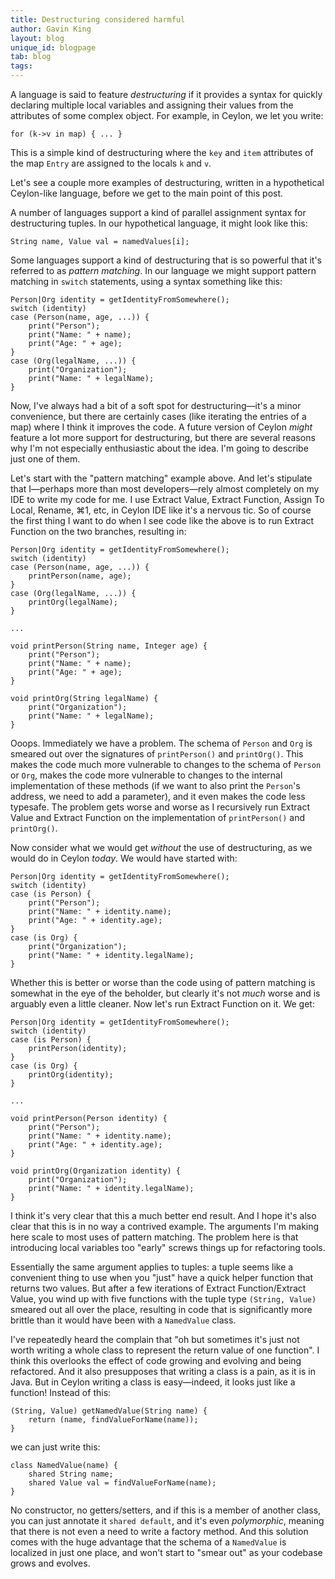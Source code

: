 ```yaml
---
title: Destructuring considered harmful 
author: Gavin King
layout: blog
unique_id: blogpage
tab: blog
tags:
---
```


A language is said to feature _destructuring_ if it provides a syntax 
for quickly declaring multiple local variables and assigning their 
values from the attributes of some complex object. For example, in
Ceylon, we let you write:

<!-- try: -->
    for (k->v in map) { ... }

This is a simple kind of destructuring where the `key` and `item`
attributes of the map `Entry` are assigned to the locals `k` and
`v`.

Let's see a couple more examples of destructuring, written in a 
hypothetical Ceylon-like language, before we get to the main point
of this post.

A number of languages support a kind of parallel assignment syntax
for destructuring tuples. In our hypothetical language, it might 
look like this:

<!-- try: -->
    String name, Value val = namedValues[i];

Some languages support a kind of destructuring that is so powerful
that it's referred to as _pattern matching_. In our language we might
support pattern matching in `switch` statements, using a syntax
something like this:

<!-- try: -->
    Person|Org identity = getIdentityFromSomewhere();
    switch (identity)
    case (Person(name, age, ...)) {
        print("Person");
        print("Name: " + name);
        print("Age: " + age);
    }
    case (Org(legalName, ...)) {
        print("Organization");
        print("Name: " + legalName);
    }

Now, I've always had a bit of a soft spot for destructuring&#8212;it's
a minor convenience, but there are certainly cases (like iterating
the entries of a map) where I think it improves the code. A future
version of Ceylon _might_ feature a lot more support for destructuring,
but there are several reasons why I'm not especially enthusiastic 
about the idea. I'm going to describe just one of them.

Let's start with the "pattern matching" example above. And let's
stipulate that I&#8212;perhaps more than most developers&#8212;rely
almost completely on my IDE to write my code for me. I use Extract 
Value, Extract Function, Assign To Local, Rename, ⌘1, etc, in Ceylon
IDE like it's a nervous tic. So of course the first thing I want to do 
when I see code like the above is to run
Extract Function on the two branches, resulting in:

<!-- try: -->
    Person|Org identity = getIdentityFromSomewhere();
    switch (identity)
    case (Person(name, age, ...)) {
        printPerson(name, age);
    }
    case (Org(legalName, ...)) {
        printOrg(legalName);
    }
    
    ...
    
    void printPerson(String name, Integer age) {
        print("Person");
        print("Name: " + name);
        print("Age: " + age);
    }
    
    void printOrg(String legalName) {
        print("Organization");
        print("Name: " + legalName);
    }

Ooops. Immediately we have a problem. The schema of `Person` and 
`Org` is smeared out over the signatures of `printPerson()` and
`printOrg()`. This makes the code much more vulnerable to changes
to the schema of `Person` or `Org`, makes the code more vulnerable
to changes to the internal implementation of these methods (if we
want to also print the `Person`'s address, we need to add a
parameter), and it even makes the code less typesafe. The problem
gets worse and worse as I recursively run Extract Value and
Extract Function on the implementation of `printPerson()` and
`printOrg()`.

Now consider what we would get _without_ the use of destructuring,
as we would do in Ceylon _today_. We would have started with:

<!-- try: -->
    Person|Org identity = getIdentityFromSomewhere();
    switch (identity)
    case (is Person) {
        print("Person");
        print("Name: " + identity.name);
        print("Age: " + identity.age);
    }
    case (is Org) {
        print("Organization");
        print("Name: " + identity.legalName);
    }

Whether this is better or worse than the code using of pattern 
matching is somewhat in the eye of the beholder, but clearly it's
not _much_ worse and is arguably even a little cleaner. Now
let's run Extract Function on it. We get:

<!-- try: -->
    Person|Org identity = getIdentityFromSomewhere();
    switch (identity)
    case (is Person) {
        printPerson(identity);
    }
    case (is Org) {
        printOrg(identity);
    }
    
    ...
    
    void printPerson(Person identity) {
        print("Person");
        print("Name: " + identity.name);
        print("Age: " + identity.age);
    }
    
    void printOrg(Organization identity) {
        print("Organization");
        print("Name: " + identity.legalName);
    }

I think it's very clear that this a much better end result. And
I hope it's also clear that this is in no way a contrived example.
The arguments I'm making here scale to most uses of pattern
matching. The problem here is that introducing local variables
too "early" screws things up for refactoring tools.

Essentially the same argument applies to tuples: a tuple seems
like a convenient thing to use when you "just" have a quick helper
function that returns two values. But after a few iterations of
Extract Function/Extract Value, you wind up with five functions
with the tuple type `(String, Value)` smeared out all over the
place, resulting in code that is significantly more brittle 
than it would have been with a `NamedValue` class.

I've repeatedly heard the complain that "oh but sometimes it's
just not worth writing a whole class to represent the return
value of one function". I think this overlooks the effect of
code growing and evolving and being refactored. And it also
presupposes that writing a class is a pain, as it is in Java. 
But in Ceylon writing a class is easy&#8212;indeed, it looks just 
like a function! Instead of this:

<!-- try: -->
    (String, Value) getNamedValue(String name) {
        return (name, findValueForName(name));
    }

we can just write this:

<!-- try: -->
    class NamedValue(name) {
        shared String name;
        shared Value val = findValueForName(name);
    }

No constructor, no getters/setters, and if this is a member of 
another class, you can just annotate it `shared default`, and it's 
even _polymorphic_, meaning that there is not even a need to write 
a factory method. And this solution comes with the huge advantage 
that the schema of a `NamedValue` is localized in just one place, 
and won't start to "smear out" as your codebase grows and evolves.